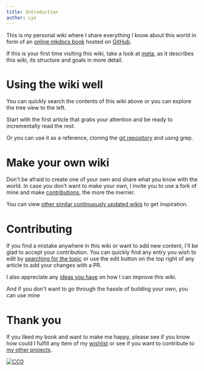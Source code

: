 ```yaml
---
title: Introduction
author: Lyz
---
```


This is my personal wiki where I share everything I know about this world in
form of an [online mkdocs book](https://www.mkdocs.org/) hosted on
[GitHub](https://github.com/lyz-code/blue-book).

If this is your first time visiting this wiki, take a look at [meta](meta.md),
as it describes this wiki, its structure and goals in more detail.

# Using the wiki well

You can quickly search the contents of this wiki above or you can explore the
tree view to the left.

Start with the first article that grabs your attention and be ready to
incrementally read the rest.

Or you can use it as a reference, cloning the [git
repository](https://github.com/lyz-code/blue-book) and using grep.

# Make your own wiki

Don't be afraid to create one of your own and share what you know with the
world. In case you don't want to make your own, I invite you to use a fork of
mine and make [contributions](#contributing), the more the merrier.

You can view [other similar continuously updated
wikis](https://github.com/RichardLitt/meta-knowledge#readme) to get inspiration.

# Contributing

If you find a mistake anywhere in this wiki or want to add new content, I'll
be glad to accept your contribution. You can quickly find any entry you wish to
edit by [searching for the
topic](https://github.com/lyz-code/blue-book/find/master) or use the edit button
on the top right of any article to add your changes with a PR.

I also appreciate any [ideas you
have](https://github.com/lyz-code/blue-book/issues/new) on how I can
improve this wiki.

And if you don't want to go through the hassle of building your own, you
can use mine

# Thank you

If you liked my book and want to make me happy, please see if you know how could
I fulfill any item of my [wishlist](wishlist.md) or see if you want to
contribute to [my other projects](projects.md).

[![CC0](https://img.shields.io/badge/license-CC0-0a0a0a.svg?style=flat&colorA=0a0a0a)](https://creativecommons.org/publicdomain/zero/1.0/)
